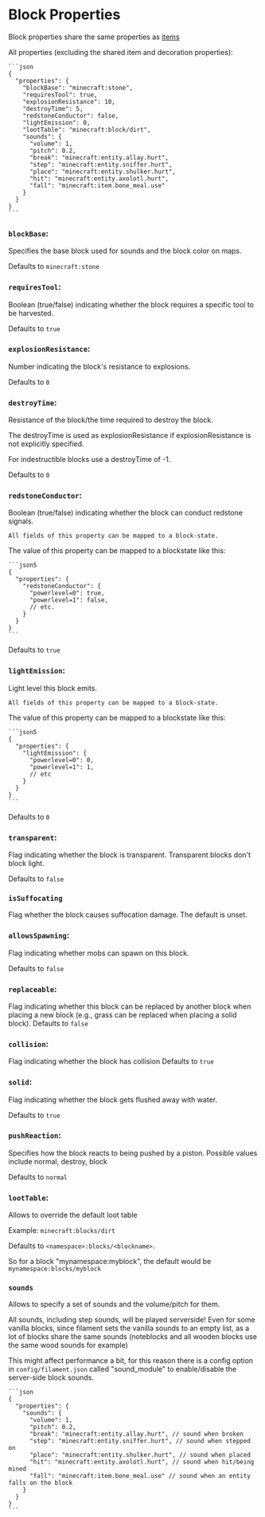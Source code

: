 # Block Properties

Block properties share the same properties as [items](item-properties.md)

All properties (excluding the shared item and decoration properties):
~~~admonish example
```json
{
  "properties": {
    "blockBase": "minecraft:stone",
    "requiresTool": true,
    "explosionResistance": 10,
    "destroyTime": 5,
    "redstoneConductor": false,
    "lightEmission": 0,
    "lootTable": "minecraft:block/dirt",
    "sounds": {
      "volume": 1,
      "pitch": 0.2,
      "break": "minecraft:entity.allay.hurt",
      "step": "minecraft:entity.sniffer.hurt",
      "place": "minecraft:entity.shulker.hurt",
      "hit": "minecraft:entity.axolotl.hurt",
      "fall": "minecraft:item.bone_meal.use"
    }
  }
}
```
~~~

### `blockBase`:

Specifies the base block used for sounds and the block color on maps.

Defaults to `minecraft:stone`

### `requiresTool`:

Boolean (true/false) indicating whether the block requires a specific tool to be harvested.

Defaults to `true`

### `explosionResistance`:

Number indicating the block's resistance to explosions.

Defaults to `0`

### `destroyTime`:

Resistance of the block/the time required to destroy the block.

The destroyTime is used as explosionResistance if explosionResistance is not explicitly specified.

For indestructible blocks use a destroyTime of -1.

Defaults to `0`

### `redstoneConductor`:

Boolean (true/false) indicating whether the block can conduct redstone signals.

~~~admonish tip
All fields of this property can be mapped to a block-state.
~~~

The value of this property can be mapped to a blockstate like this:
~~~admonish example
```json5
{
  "properties": {
    "redstoneConductor": {
      "powerlevel=0": true,
      "powerlevel=1": false,
      // etc.
    }
  }
}
```
~~~

Defaults to `true`

### `lightEmission`:

Light level this block emits.

~~~admonish tip
All fields of this property can be mapped to a block-state.
~~~

The value of this property can be mapped to a blockstate like this:

~~~admonish example
```json5
{
  "properties": {
    "lightEmission": {
      "powerlevel=0": 0,
      "powerlevel=1": 1,
      // etc
    }
  }
}
```
~~~

Defaults to `0`

### `transparent`:
Flag indicating whether the block is transparent. Transparent blocks don't block light.

Defaults to `false`

### `isSuffocating`
Flag whether the block causes suffocation damage.
The default is unset.

### `allowsSpawning`:
Flag indicating whether mobs can spawn on this block.

Defaults to `false`

### `replaceable`:
Flag indicating whether this block can be replaced by another block when placing a new block (e.g., grass can be replaced when placing a solid block).
Defaults to `false`

### `collision`:
Flag indicating whether the block has collision
Defaults to `true`

### `solid`:
Flag indicating whether the block gets flushed away with water.

Defaults to `true`

### `pushReaction`:
Specifies how the block reacts to being pushed by a piston. Possible values include normal, destroy, block

Defaults to `normal`

### `lootTable`:

Allows to override the default loot table

Example: `minecraft:blocks/dirt`

Defaults to `<namespace>:blocks/<blockname>`. 

So for a block "mynamespace:myblock", the default would be `mynamespace:blocks/myblock`

### `sounds`

Allows to specify a set of sounds and the volume/pitch for them.

All sounds, including step sounds, will be played serverside! Even for some vanilla blocks, since filament sets the vanilla sounds to an empty list, as a lot of blocks share the same sounds (noteblocks and all wooden blocks use the same wood sounds for example)

This might affect performance a bit, for this reason there is a config option in `config/filament.json` called "sound_module" to enable/disable the server-side block sounds.

~~~ admonish example
```json
{
  "properties": {
    "sounds": {
      "volume": 1,
      "pitch": 0.2,
      "break": "minecraft:entity.allay.hurt", // sound when broken
      "step": "minecraft:entity.sniffer.hurt", // sound when stepped on
      "place": "minecraft:entity.shulker.hurt", // sound when placed
      "hit": "minecraft:entity.axolotl.hurt", // sound when hit/being mined
      "fall": "minecraft:item.bone_meal.use" // sound when an entity falls on the block
    }
  }
}
```
~~~
